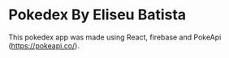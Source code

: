 # Pokedex By Eliseu Batista

This pokedex app was made using React, firebase and PokeApi (https://pokeapi.co/).
